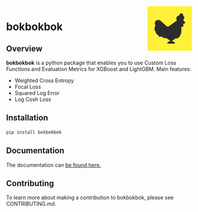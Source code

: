 <img src="https://github.com/orchardbirds/bokbokbok/raw/main/docs/img/bokbokbok.png" width="120" align="right">


# bokbokbok

## Overview

**bokbokbok** is a python package that enables you to use Custom Loss Functions and Evaluation Metrics for XGBoost and LightGBM.
Main features:

- Weighted Cross Entropy
- Focal Loss
- Squared Log Error
- Log Cosh Loss

## Installation

```bash
pip install bokbokbok
```

## Documentation

The documentation can [be found here.](https://orchardbirds.github.io/)

## Contributing

To learn more about making a contribution to bokbokbok, please see CONTRIBUTING.md.